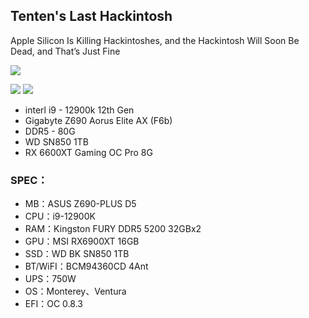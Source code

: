 ## Tenten's Last Hackintosh

Apple Silicon Is Killing Hackintoshes, and the Hackintosh Will Soon Be Dead, and That’s Just Fine

![](https://i.imgur.com/3wrqApo.jpg)

![](https://i.imgur.com/iEkCb3Y.png)
![](https://i.imgur.com/UcUBeoc.jpg)

- interl i9 - 12900k 12th Gen
- Gigabyte Z690 Aorus Elite AX (F6b)
- DDR5 - 80G
- WD SN850 1TB
- RX 6600XT Gaming OC Pro 8G

### SPEC：
* MB：ASUS Z690-PLUS D5
* CPU：i9-12900K
* RAM：Kingston FURY DDR5 5200 32GBx2
* GPU：MSI RX6900XT 16GB
* SSD：WD BK SN850 1TB
* BT/WiFI：BCM94360CD 4Ant
* UPS：750W
* OS：Monterey、Ventura
* EFI：OC 0.8.3 